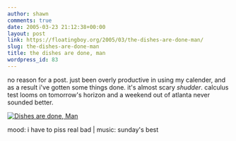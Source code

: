 ```yaml
---
author: shawn
comments: true
date: 2005-03-23 21:12:38+00:00
layout: post
link: https://floatingboy.org/2005/03/the-dishes-are-done-man/
slug: the-dishes-are-done-man
title: the dishes are done, man
wordpress_id: 83
---
```


no reason for a post. just been overly productive in using my
calender, and as a result i've gotten some things done. it's
almost scary _shudder_. calculus test looms on tomorrow's horizon
and a weekend out of atlanta never sounded better.

[![Dishes are done, Man](/old/images/dadm.jpg)](../)

mood: i have to piss real bad | music: sunday's best
